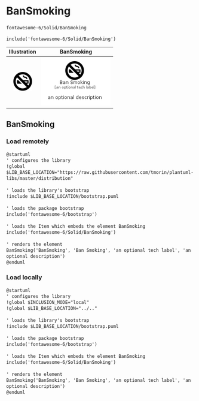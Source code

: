 # BanSmoking


```text
fontawesome-6/Solid/BanSmoking
```

```text
include('fontawesome-6/Solid/BanSmoking')
```



| Illustration | BanSmoking |
| :---: | :---: |
| ![illustration for Illustration](../../fontawesome-6/Solid/BanSmoking.png) | ![illustration for BanSmoking](../../fontawesome-6/Solid/BanSmoking.Local.png) |




## BanSmoking

### Load remotely
```plantuml
@startuml
' configures the library
!global $LIB_BASE_LOCATION="https://raw.githubusercontent.com/tmorin/plantuml-libs/master/distribution"

' loads the library's bootstrap
!include $LIB_BASE_LOCATION/bootstrap.puml

' loads the package bootstrap
include('fontawesome-6/bootstrap')

' loads the Item which embeds the element BanSmoking
include('fontawesome-6/Solid/BanSmoking')

' renders the element
BanSmoking('BanSmoking', 'Ban Smoking', 'an optional tech label', 'an optional description')
@enduml
```

### Load locally
```plantuml
@startuml
' configures the library
!global $INCLUSION_MODE="local"
!global $LIB_BASE_LOCATION="../.."

' loads the library's bootstrap
!include $LIB_BASE_LOCATION/bootstrap.puml

' loads the package bootstrap
include('fontawesome-6/bootstrap')

' loads the Item which embeds the element BanSmoking
include('fontawesome-6/Solid/BanSmoking')

' renders the element
BanSmoking('BanSmoking', 'Ban Smoking', 'an optional tech label', 'an optional description')
@enduml
```

